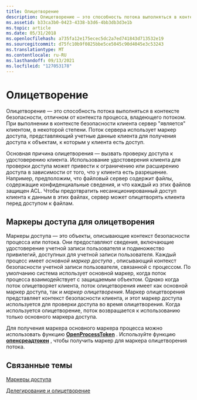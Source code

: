 ```yaml
---
title: Олицетворение
description: Олицетворение — это способность потока выполняться в контексте безопасности, отличном от контекста процесса, владеющего потоком.
ms.assetid: b33ca3b0-0423-4338-b3d6-4bb3db3d3e1b
ms.topic: article
ms.date: 05/31/2018
ms.openlocfilehash: a735fa12e175ecec5dc2a7ed741843d713532e19
ms.sourcegitcommit: d75fc10b9f0825bbe5ce5045c90d4045e3c53243
ms.translationtype: MT
ms.contentlocale: ru-RU
ms.lasthandoff: 09/13/2021
ms.locfileid: "127053178"
---
```

# <a name="impersonation"></a>Олицетворение

Олицетворение — это способность потока выполняться в контексте безопасности, отличном от контекста процесса, владеющего потоком. При выполнении в контексте безопасности клиента сервер "является" клиентом, в некоторой степени. Поток сервера использует маркер доступа, представляющий учетные данные клиента для получения доступа к объектам, к которым у клиента есть доступ.

Основная причина олицетворения — вызвать проверку доступа к удостоверению клиента. Использование удостоверения клиента для проверки доступа может привести к ограничению или расширению доступа в зависимости от того, что у клиента есть разрешение. Например, предположим, что файловый сервер содержит файлы, содержащие конфиденциальные сведения, и что каждый из этих файлов защищен ACL. Чтобы предотвратить несанкционированный доступ клиента к данным в этих файлах, сервер может олицетворять клиента перед доступом к файлам.

## <a name="access-tokens-for-impersonation"></a>Маркеры доступа для олицетворения

Маркеры доступа — это объекты, описывающие контекст безопасности процесса или потока. Они предоставляют сведения, включающие удостоверение учетной записи пользователя и подмножество привилегий, доступных для учетной записи пользователя. Каждый процесс имеет *основной маркер доступа* , описывающий контекст безопасности учетной записи пользователя, связанной с процессом. По умолчанию система использует основной маркер, когда поток процесса взаимодействует с защищаемым объектом. Однако когда поток олицетворяет клиента, поток олицетворения имеет как основной маркер доступа, так и *маркер олицетворения*. Маркер олицетворения представляет контекст безопасности клиента, и этот маркер доступа используется для проверки доступа во время олицетворения. Когда используется олицетворение, поток возвращается к использованию только основного маркера доступа.

Для получения маркера основного маркера процесса можно использовать функцию [**OpenProcessToken**](/windows/desktop/api/processthreadsapi/nf-processthreadsapi-openprocesstoken) . Используйте функцию [**опенсреадтокен**](/windows/desktop/api/processthreadsapi/nf-processthreadsapi-openthreadtoken) , чтобы получить маркер для маркера олицетворения потока.

## <a name="related-topics"></a>Связанные темы

<dl> <dt>

[Маркеры доступа](/windows/desktop/SecAuthZ/access-tokens)
</dt> <dt>

[Делегирование и олицетворение](delegation-and-impersonation.md)
</dt> </dl>

 

 